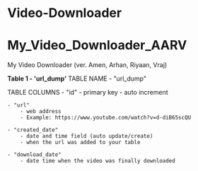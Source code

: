 # Video-Downloader

# My_Video_Downloader_AARV
My Video Downloader (ver. Amen, Arhan, Riyaan, Vraj)

**Table 1 - 'url_dump'**
TABLE NAME
    - "url_dump"

TABLE COLUMNS
    - "id"
        - primary key
        - auto increment

    - "url"
        - web address
        - Example: https://www.youtube.com/watch?v=d-diB65scQU

    - "created_date"
        - date and time field (auto update/create)
        - when the url was added to your table

    - "download_date"
        - date time when the video was finally downloaded